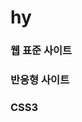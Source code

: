 # hy

<a href="https://limhyunji1.github.io/hy/html/"></a>

<h3>웹 표준 사이트</h3>
<a href="https://limhyunji1.github.io/hy/html/webstandard/index.html"></a>

<h3>반응형 사이트</h3>
<a href="https://limhyunji1.github.io/hy/html/responsive/index.html"></a>

<h3>CSS3</h3>
<a href="https://limhyunji1.github.io/hy/html/css/index.html"></a>
